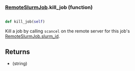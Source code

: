 ### [RemoteSlurmJob](RemoteSlurmJob.md).kill_job (function)


```py

def kill_job(self)

```



Kill a job by calling `scancel` on the remote server for
this job's [RemoteSlurmJob.slurm_id](RemoteSlurmJob.slurm_id.md).

Returns
-----------
* (string)

